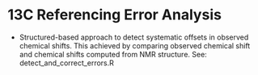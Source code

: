 # 13C Referencing Error Analysis
  
- Structured-based approach to detect systematic offsets in observed chemical shifts. This achieved by comparing observed chemical shift and chemical shifts computed from NMR structure. See: detect_and_correct_errors.R

